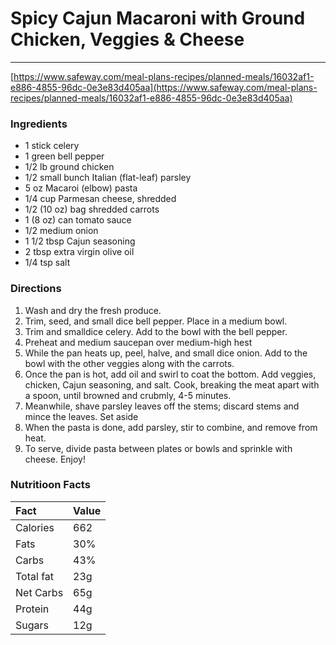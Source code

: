 # Spicy Cajun Macaroni with Ground Chicken, Veggies & Cheese
___

[https://www.safeway.com/meal-plans-recipes/planned-meals/16032af1-e886-4855-96dc-0e3e83d405aa](https://www.safeway.com/meal-plans-recipes/planned-meals/16032af1-e886-4855-96dc-0e3e83d405aa)

### Ingredients

* 1 stick celery
* 1 green bell pepper
* 1/2 lb ground chicken
* 1/2 small bunch Italian (flat-leaf) parsley
* 5 oz Macaroi (elbow) pasta
* 1/4 cup Parmesan cheese, shredded
* 1/2 (10 oz) bag shredded carrots
* 1 (8 oz) can tomato sauce
* 1/2 medium onion
* 1 1/2 tbsp Cajun seasoning
* 2 tbsp extra virgin olive oil
* 1/4 tsp salt

### Directions

1. Wash and dry the fresh produce.
1. Trim, seed, and small dice bell pepper. Place in a medium bowl.
1. Trim and smalldice celery. Add to the bowl with the bell pepper.
1. Preheat and medium saucepan over medium-high hest
1. While the pan heats up, peel, halve, and small dice onion. Add to the bowl
   with the other veggies along with the carrots.
1. Once the pan is hot, add oil and swirl to coat the bottom. Add veggies,
   chicken, Cajun seasoning, and salt. Cook, breaking the meat apart with a
   spoon, until browned and crubmly, 4-5 minutes.
1. Meanwhile, shave parsley leaves off the stems; discard stems and mince
   the leaves. Set aside
1. When the pasta is done, add parsley, stir to combine, and remove from heat.
1. To serve, divide pasta between plates or bowls and sprinkle with cheese. Enjoy!

### Nutritioon Facts

| Fact | Value |
|:----|:----|
| Calories | 662 |
| Fats | 30% |
| Carbs | 43% |
| Total fat | 23g |
| Net Carbs | 65g |
| Protein | 44g |
| Sugars | 12g |




